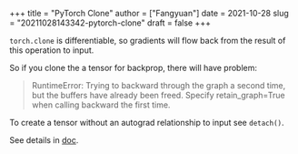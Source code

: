 +++
title = "PyTorch Clone"
author = ["Fangyuan"]
date = 2021-10-28
slug = "20211028143342-pytorch-clone"
draft = false
+++

`torch.clone` is differentiable, so gradients will flow back from the result
of this operation to input.

So if you clone the a tensor for backprop, there will have problem:

> RuntimeError: Trying to backward through the graph a second time, but
> the buffers have already been freed. Specify retain_graph=True when
> calling backward the first time.

To create a tensor without an autograd relationship to input see `detach()`.

See details in [doc](https://pytorch.org/docs/stable/generated/torch.clone.html).

